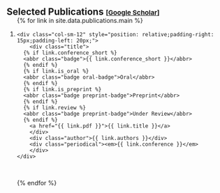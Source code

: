 <h2 id="publications" style="margin: 30px 0px -15px;">Selected Publications <temp style="font-size:15px;">[</temp><a href="https://scholar.google.com/citations?hl=en&user=GzBuFCAAAAAJ&view_op=list_works&sortby=pubdate" target="_blank" style="font-size:15px;">Google Scholar</a><temp style="font-size:15px;">]</temp></h2>


<div class="publications">
<ol class="bibliography">

{% for link in site.data.publications.main %}

<li>
  <div class="pub-row">
    
    <div class="col-sm-12" style="position: relative;padding-right: 15px;padding-left: 20px;">
        <div class="title">
      {% if link.conference_short %} 
      <abbr class="badge">{{ link.conference_short }}</abbr>
      {% endif %}
      {% if link.is_oral %} 
      <abbr class="badge oral-badge">Oral</abbr>
      {% endif %}
      {% if link.is_preprint %} 
      <abbr class="badge preprint-badge">Preprint</abbr>
      {% endif %}
      {% if link.review %} 
      <abbr class="badge preprint-badge">Under Review</abbr>
      {% endif %}
        <a href="{{ link.pdf }}">{{ link.title }}</a>
        </div>
        <div class="author">{{ link.authors }}</div>
        <div class="periodical"><em>{{ link.conference }}</em>
        </div>
    </div>
  </div>
</li>

<br>

{% endfor %}
</ol>
</div>


